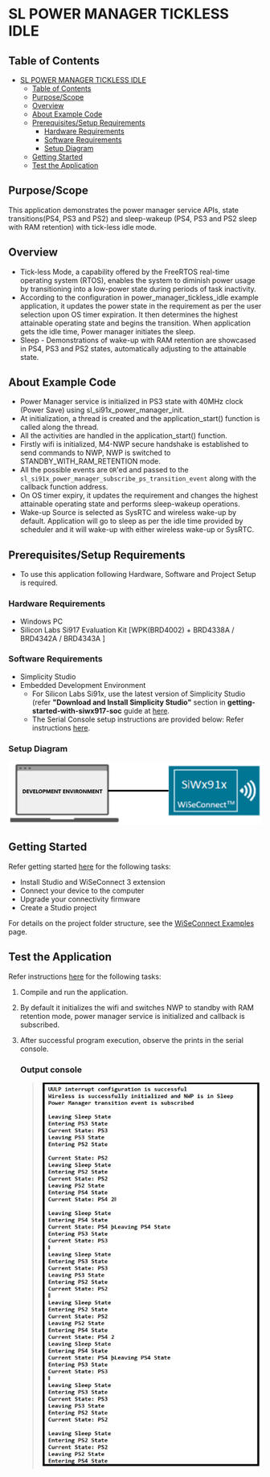 # SL POWER MANAGER TICKLESS IDLE

## Table of Contents

- [SL POWER MANAGER TICKLESS IDLE](#sl-power-manager-tickless-idle)
  - [Table of Contents](#table-of-contents)
  - [Purpose/Scope](#purposescope)
  - [Overview](#overview)
  - [About Example Code](#about-example-code)
  - [Prerequisites/Setup Requirements](#prerequisitessetup-requirements)
    - [Hardware Requirements](#hardware-requirements)
    - [Software Requirements](#software-requirements)
    - [Setup Diagram](#setup-diagram)
  - [Getting Started](#getting-started)
  - [Test the Application](#test-the-application)

## Purpose/Scope

 This application demonstrates the power manager service APIs, state transitions(PS4, PS3 and PS2) and sleep-wakeup (PS4, PS3 and PS2 sleep with RAM retention) with tick-less idle mode.

## Overview

- Tick-less Mode, a capability offered by the FreeRTOS real-time operating system (RTOS), enables the system to diminish power usage by transitioning into a low-power state during periods of task inactivity.
- According to the configuration in power_manager_tickless_idle example application, it updates the power state in the requirement as per the user selection upon OS timer expiration. It then determines the highest attainable operating state and begins the transition. When application gets the idle time, Power manager initiates the sleep.
- Sleep - Demonstrations of wake-up with RAM retention are showcased in PS4, PS3 and PS2 states, automatically adjusting to the attainable state.

## About Example Code

- Power Manager service is initialized in PS3 state with 40MHz clock (Power Save) using sl_si91x_power_manager_init.
- At initialization, a thread is created and the application_start() function is called along the thread.
- All the activities are handled in the application_start() function.
- Firstly wifi is initialized, M4-NWP secure handshake is established to send commands to NWP, NWP is switched to STANDBY_WITH_RAM_RETENTION mode.
- All the possible events are `OR`'ed and passed to the `sl_si91x_power_manager_subscribe_ps_transition_event` along with the callback function address.
- On OS timer expiry, it updates the requirement and changes the highest attainable operating state and performs sleep-wakeup operations.
- Wake-up Source is selected as SysRTC and wireless wake-up by default. Application will go to sleep as per the idle time provided by scheduler and it will wake-up with either wireless wake-up or SysRTC.

## Prerequisites/Setup Requirements

- To use this application following Hardware, Software and Project Setup is required.

### Hardware Requirements

- Windows PC
- Silicon Labs Si917 Evaluation Kit [WPK(BRD4002) + BRD4338A / BRD4342A / BRD4343A ]

### Software Requirements

- Simplicity Studio
- Embedded Development Environment
  - For Silicon Labs Si91x, use the latest version of Simplicity Studio (refer **"Download and Install Simplicity Studio"** section in **getting-started-with-siwx917-soc** guide at [here](https://docs.silabs.com/wiseconnect/latest/wiseconnect-developers-guide-developing-for-silabs-hosts/#setup-software).
  - The Serial Console setup instructions are provided below:
    Refer instructions [here](https://docs.silabs.com/wiseconnect/latest/wiseconnect-developers-guide-developing-for-silabs-hosts/#console-input-and-output).

### Setup Diagram

![Figure: Introduction](resources/readme/setupdiagram.png)

## Getting Started

Refer getting started [here](https://docs.silabs.com/wiseconnect/latest/wiseconnect-getting-started/) for the following tasks:

- Install Studio and WiSeConnect 3 extension
- Connect your device to the computer
- Upgrade your connectivity firmware
- Create a Studio project

For details on the project folder structure, see the [WiSeConnect Examples](https://docs.silabs.com/wiseconnect/latest/wiseconnect-examples/#example-folder-structure) page.

## Test the Application

Refer instructions [here](https://docs.silabs.com/wiseconnect/latest/wiseconnect-developers-guide-developing-for-silabs-hosts/#build-an-application) for the following tasks:

1. Compile and run the application.
2. By default it initializes the wifi and switches NWP to standby with RAM retention mode, power manager service is initialized and callback is subscribed.
3. After successful program execution, observe the prints in the serial console.

     ### Output console
     > ![Figure: Output](resources/readme/output.png) 
